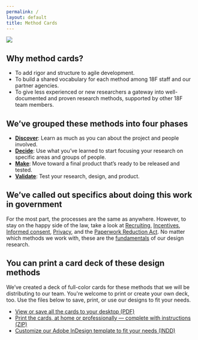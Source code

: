 ```yaml
---
permalink: /
layout: default
title: Method Cards
---
```

<img src="{{ site.baseurl }}/assets/img/method-cards.jpg" />

## Why method cards?

- To add rigor and structure to agile development.
- To build a shared vocabulary for each method among 18F staff and our partner agencies.
- To give less experienced or new researchers a gateway into well-documented and proven research methods, supported by other 18F team members.

## We’ve grouped these methods into four phases

- [**Discover**](./discover/): Learn as much as you can about the project and people involved.
- [**Decide**](./decide/): Use what you’ve learned to start focusing your research on specific areas and groups of people.
- [**Make**](./make/): Move toward a final product that’s ready to be released and tested.
- [**Validate**](./validate/): Test your research, design, and product.

## We’ve called out specifics about doing this work in government

For the most part, the processes are the same as anywhere. However, to stay on the happy side of the law, take a look at [Recruiting](./recruiting/), [Incentives](./incentives/), [Informed consent](./informed-consent/), [Privacy](./privacy/), and the [Paperwork Reduction Act](./paperwork-reduction-act/). No matter which methods we work with, these are the [fundamentals](./fundamentals/) of our design research.

## You can print a card deck of these design methods

We’ve created a deck of full-color cards for these methods that we will be distributing to our team. You're welcome to print or create your own deck, too. Use the files below to save, print, or use our designs to fit your needs.

* <a href="./assets/downloads/18F-Method-Cards-beta-Preview.pdf" onClick="ga('send', 'event', { eventCategory: 'Link', eventAction: 'Click', eventLabel: 'View or save all the cards to your desktop'});">View or save all the cards to your desktop (PDF) </a>
* <a href="./assets/downloads/18F-Method-Cards-beta_Print.zip" onClick="ga('send', 'event', { eventCategory: 'Link', eventAction: 'Click', eventLabel: ‘Print the cards, at home or professionally'});">Print the cards, at home or professionally — complete with instructions (ZIP)</a>
* <a href="./assets/downloads/18F-Method-Cards-beta-Template.zip" onClick="ga('send', 'event', { eventCategory: 'Link', eventAction: 'Click', eventLabel: ‘Customize our Adobe InDesign template to fit your needs'});">Customize our Adobe InDesign template to fit your needs (INDD)</a>
